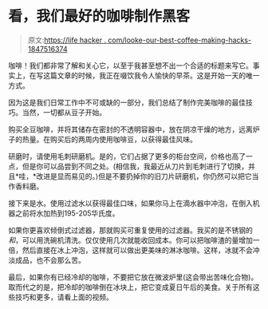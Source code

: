 # 看，我们最好的咖啡制作黑客

> 原文:[https://life hacker . com/looke-our-best-coffee-making-hacks-1847516374](https://lifehacker.com/behold-our-best-coffee-making-hacks-1847516374)

咖啡！我们都非常了解和关心它，以至于我甚至想不出一个合适的标题来写它。事实上，在写这篇文章的时候，我正在啜饮我令人愉快的早茶。这是开始一天的唯一方式。

因为这是我们日常工作中不可或缺的一部分，我们总结了制作完美咖啡的最佳技巧。当然，一切都从豆子开始。

购买全豆咖啡，并将其储存在密封的不透明容器中，放在阴凉干燥的地方，远离炉子的热量。在购买后的两周内使用咖啡豆，以获得最佳风味。

研磨时，请使用毛刺研磨机。是的，它们占据了更多的柜台空间，价格也高了一点，但是你可以品尝到不同之处。(相信我，我最近从刀片到毛刺进行了切换，并且*哇，*改进是显而易见的。)但是不要扔掉你的旧刀片研磨机，你仍然可以把它当作香料磨。

接下来是水。使用过滤水以获得最佳口味，如果你马上在滴水器中冲泡，在倒入机器之前将水加热到195-205华氏度。

如果你更喜欢倾倒式过滤器，那就购买可重复使用的过滤器。我买的是不锈钢的*和*，可以用洗碗机清洗。仅仅使用几次就能收回成本。你可以把咖啡渣的量增加一倍，然后直接在冰上冲泡，这样就可以做出更美味的淋冰咖啡。这样，冰就不会冲淡成品，也不会那么苦。

最后，如果你有已经冷却的咖啡，不要把它放在微波炉里(这会带出苦味化合物)。取而代之的是，把冷却的咖啡倒在冰块上，把它变成夏日午后的美食。关于所有这些技巧和更多，请看上面的视频。